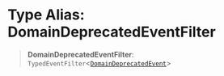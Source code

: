 # Type Alias: DomainDeprecatedEventFilter

> **DomainDeprecatedEventFilter**: `TypedEventFilter`\<[`DomainDeprecatedEvent`](DomainDeprecatedEvent.md)\>
